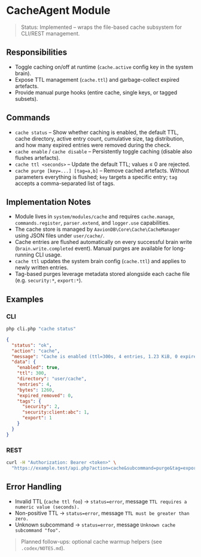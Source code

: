 # CacheAgent Module

> Status: Implemented – wraps the file-based cache subsystem for CLI/REST management.

## Responsibilities
- Toggle caching on/off at runtime (`cache.active` config key in the system brain).
- Expose TTL management (`cache.ttl`) and garbage-collect expired artefacts.
- Provide manual purge hooks (entire cache, single keys, or tagged subsets).

## Commands
- `cache status` – Show whether caching is enabled, the default TTL, cache directory, active entry count, cumulative size, tag distribution, and how many expired entries were removed during the check.
- `cache enable` / `cache disable` – Persistently toggle caching (disable also flushes artefacts).
- `cache ttl <seconds>` – Update the default TTL; values ≤ 0 are rejected.
- `cache purge [key=...] [tag=a,b]` – Remove cached artefacts. Without parameters everything is flushed; `key` targets a specific entry; `tag` accepts a comma-separated list of tags.

## Implementation Notes
- Module lives in `system/modules/cache` and requires `cache.manage`, `commands.register`, `parser.extend`, and `logger.use` capabilities.
- The cache store is managed by `AavionDB\Core\Cache\CacheManager` using JSON files under `user/cache/`.
- Cache entries are flushed automatically on every successful brain write (`brain.write.completed` event). Manual purges are available for long-running CLI usage.
- `cache ttl` updates the system brain config (`cache.ttl`) and applies to newly written entries.
- Tag-based purges leverage metadata stored alongside each cache file (e.g. `security:*`, `export:*`).

## Examples

### CLI
```bash
php cli.php "cache status"
```
```json
{
  "status": "ok",
  "action": "cache",
  "message": "Cache is enabled (ttl=300s, 4 entries, 1.23 KiB, 0 expired removed).",
  "data": {
    "enabled": true,
    "ttl": 300,
    "directory": "user/cache",
    "entries": 4,
    "bytes": 1260,
    "expired_removed": 0,
    "tags": {
      "security": 2,
      "security:client:abc": 1,
      "export": 1
    }
  }
}
```

### REST
```bash
curl -H "Authorization: Bearer <token>" \
  "https://example.test/api.php?action=cache&subcommand=purge&tag=export"
```

## Error Handling
- Invalid TTL (`cache ttl foo`) → `status=error`, message `TTL requires a numeric value (seconds).`
- Non-positive TTL → `status=error`, message `TTL must be greater than zero.`
- Unknown subcommand → `status=error`, message `Unknown cache subcommand "foo".`

> Planned follow-ups: optional cache warmup helpers (see `.codex/NOTES.md`).
